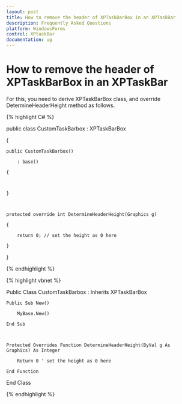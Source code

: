 ```yaml
---
layout: post
title: How to remove the header of XPTaskBarBox in an XPTaskBar
description: Frequently Asked Questions
platform: WindowsForms
control: XPtaskBar
documentation: ug
---
```

# How to remove the header of XPTaskBarBox in an XPTaskBar

For this, you need to derive XPTaskBarBox class, and override DetermineHeaderHeight method as follows.

{% highlight C# %} 

public class CustomTaskBarbox : XPTaskBarBox

{

    public CustomTaskBarbox()

        : base()

    {

 

    }

 

    protected override int DetermineHeaderHeight(Graphics g)

    {

        return 0; // set the height as 0 here

    }

 

}

{% endhighlight %}



 {% highlight vbnet %} 

Public Class CustomTaskBarbox : Inherits XPTaskBarBox

    Public Sub New()

        MyBase.New()

    End Sub

 

    Protected Overrides Function DetermineHeaderHeight(ByVal g As Graphics) As Integer

        Return 0 ' set the height as 0 here

    End Function

End Class

{% endhighlight %}
